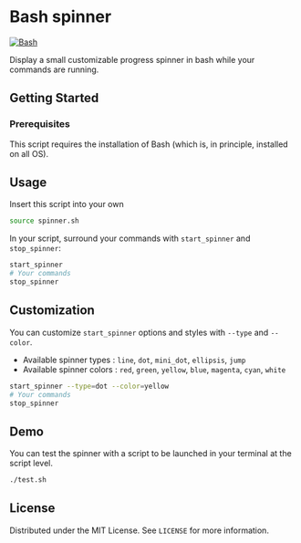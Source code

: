 # Bash spinner

[![Bash](https://img.shields.io/badge/bash-black?style=flat&logo=gnubash&logoColor=ffffff&label=&labelColor=000000&color=000000)](<https://en.wikipedia.org/wiki/Bash_(Unix_shell)>)

Display a small customizable progress spinner in bash while your commands are running.

## Getting Started

### Prerequisites

This script requires the installation of Bash (which is, in principle, installed on all OS).

## Usage

Insert this script into your own

```bash
source spinner.sh
```

In your script, surround your commands with `start_spinner` and `stop_spinner`:

```bash
start_spinner
# Your commands
stop_spinner
```

## Customization

You can customize `start_spinner` options and styles with `--type` and `--color`.

- Available spinner types : `line`, `dot`, `mini_dot`, `ellipsis`, `jump`
- Available spinner colors : `red`, `green`, `yellow`, `blue`, `magenta`, `cyan`, `white`

```bash
start_spinner --type=dot --color=yellow
# Your commands
stop_spinner
```

## Demo

You can test the spinner with a script to be launched in your terminal at the script level.

```bash
./test.sh
```

## License

Distributed under the MIT License. See `LICENSE` for more information.
